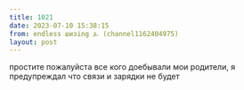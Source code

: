 ```yaml
---
title: 1021
date: 2023-07-10 15:38:15
from: endless шизing ⍼ (channel1162404975)
layout: post
---
```


простите пожалуйста все кого доебывали мои родители, я предупреждал что связи и зарядки не будет
